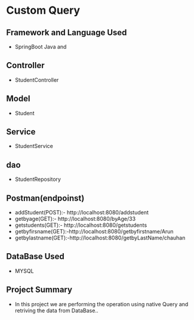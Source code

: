 # Custom Query

## Framework and Language Used
-  SpringBoot Java and

## Controller
- StudentController
## Model
- Student
## Service 
- StudentService
## dao
- StudentRepository
## Postman(endpoinst)
- addStudent(POST):- http://localhost:8080/addstudent
- getbyage(GET):- http://localhost:8080/byAge/33
- getstudents(GET):- http://localhost:8080/getstudents
- getbyfirsname(GET):-http://localhost:8080/getbyfirstname/Arun
- getbylastname(GET):-http://localhost:8080/getbyLastName/chauhan
## DataBase Used
- MYSQL
## Project Summary
- In this project we are performing the operation using native Query and retriving the data from DataBase..

